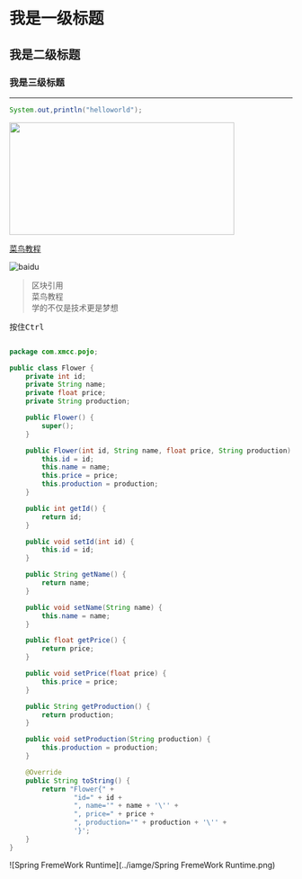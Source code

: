 # 我是一级标题
## 我是二级标题
### 我是三级标题
---


```java
System.out,println("helloworld");
```

<img src="https://www.baidu.com/img/bd_logo1.png?where=super" width="400px" height="200px">


[菜鸟教程](http://www.runoob.com/)

![baidu](https://www.baidu.com/img/bd_logo1.png?where=super "百度")

 > 区块引用  
 > 菜鸟教程  
 > 学的不仅是技术更是梦想  

 按住<kbd>Ctrl</kbd>

 

```java

package com.xmcc.pojo;

public class Flower {
    private int id;
    private String name;
    private float price;
    private String production;

    public Flower() {
        super();
    }

    public Flower(int id, String name, float price, String production) {
        this.id = id;
        this.name = name;
        this.price = price;
        this.production = production;
    }

    public int getId() {
        return id;
    }

    public void setId(int id) {
        this.id = id;
    }

    public String getName() {
        return name;
    }

    public void setName(String name) {
        this.name = name;
    }

    public float getPrice() {
        return price;
    }

    public void setPrice(float price) {
        this.price = price;
    }

    public String getProduction() {
        return production;
    }

    public void setProduction(String production) {
        this.production = production;
    }

    @Override
    public String toString() {
        return "Flower{" +
                "id=" + id +
                ", name='" + name + '\'' +
                ", price=" + price +
                ", production='" + production + '\'' +
                '}';
    }
}
```

![Spring FremeWork Runtime](../iamge/Spring FremeWork Runtime.png)



